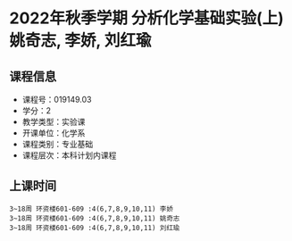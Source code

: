 # 2022年秋季学期 分析化学基础实验(上) 姚奇志, 李娇, 刘红瑜






## 课程信息

- 课程号：019149.03
- 学分：2
- 教学类型：实验课
- 开课单位：化学系
- 课程类别：专业基础
- 课程层次：本科计划内课程

## 上课时间

```
3~18周 环资楼601-609 :4(6,7,8,9,10,11) 李娇
3~18周 环资楼601-609 :4(6,7,8,9,10,11) 姚奇志
3~18周 环资楼601-609 :4(6,7,8,9,10,11) 刘红瑜
```

